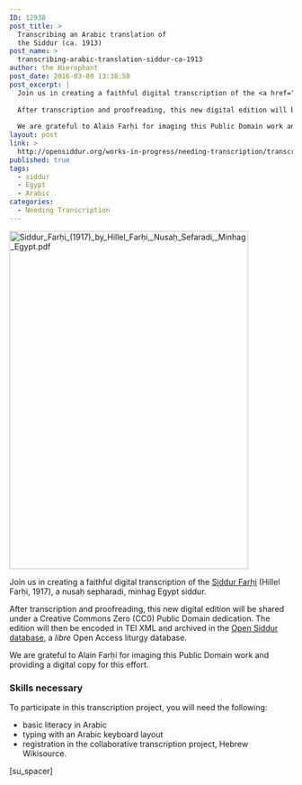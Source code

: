 ```yaml
---
ID: 12938
post_title: >
  Transcribing an Arabic translation of
  the Siddur (ca. 1913)
post_name: >
  transcribing-arabic-translation-siddur-ca-1913
author: the Hierophant
post_date: 2016-03-09 13:38:58
post_excerpt: |
  Join us in creating a faithful digital transcription of the <a href="http://he.wikisource.org/wiki/%D7%9E%D7%A4%D7%AA%D7%97:Siddur_Far%E1%B8%A5i_%281917%29_by_Hillel_Far%E1%B8%A5i,_Nusa%E1%B8%A5_Sefaradi,_Minhag_Egypt.pdf">Siddur Farḥi</a> (Hillel Farḥi, 1917), a nusaḥ sepharadi, minhag Egypt siddur.
  
  After transcription and proofreading, this new digital edition will be shared under a Creative Commons Zero (CC0) Public Domain dedication. The edition will then be encoded in TEI XML and archived in the <a href="http://app.opensiddur.org">Open Siddur database</a>, a <em>libre</em> Open Access liturgy database.
  
  We are grateful to Alain Farḥi for imaging this Public Domain work and providing a digital copy for this effort.
layout: post
link: >
  http://opensiddur.org/works-in-progress/needing-transcription/transcribing-arabic-translation-siddur-ca-1913/
published: true
tags:
  - siddur
  - Egypt
  - Arabic
categories:
  - Needing Transcription
---
```

<a href="http://he.wikisource.org/wiki/%D7%9E%D7%A4%D7%AA%D7%97:Siddur_Far%E1%B8%A5i_%281917%29_by_Hillel_Far%E1%B8%A5i,_Nusa%E1%B8%A5_Sefaradi,_Minhag_Egypt.pdf" rel="attachment wp-att-7988"><img class="alignright size-full wp-image-7988" src="http://opensiddur.org/wp-content/uploads/2013/12/Siddur_Farḥi_1917_by_Hillel_Farḥi_Nusaḥ_Sefaradi_Minhag_Egypt.pdf.jpg" alt="Siddur_Farḥi_(1917)_by_Hillel_Farḥi,_Nusaḥ_Sefaradi,_Minhag_Egypt.pdf" width="425" height="601" /></a>

Join us in creating a faithful digital transcription of the <a href="http://he.wikisource.org/wiki/%D7%9E%D7%A4%D7%AA%D7%97:Siddur_Far%E1%B8%A5i_%281917%29_by_Hillel_Far%E1%B8%A5i,_Nusa%E1%B8%A5_Sefaradi,_Minhag_Egypt.pdf">Siddur Farḥi</a> (Hillel Farḥi, 1917), a nusaḥ sepharadi, minhag Egypt siddur.

After transcription and proofreading, this new digital edition will be shared under a Creative Commons Zero (CC0) Public Domain dedication. The edition will then be encoded in TEI XML and archived in the <a href="http://app.opensiddur.org">Open Siddur database</a>, a <em>libre</em> Open Access liturgy database.

We are grateful to Alain Farḥi for imaging this Public Domain work and providing a digital copy for this effort.

<h3>Skills necessary</h3>
To participate in this transcription project, you will need the following:
<ul>
	<li>basic literacy in Arabic</li>
	<li>typing with an Arabic keyboard layout</li>
	<li>registration in the collaborative transcription project, Hebrew Wikisource.</li>
</ul>
[su_spacer]